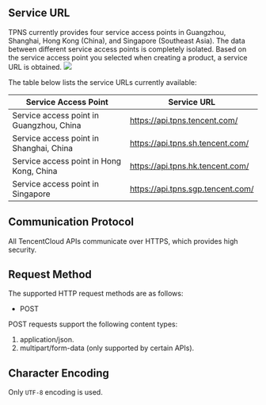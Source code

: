 ## Service URL

TPNS currently provides four service access points in Guangzhou, Shanghai, Hong Kong (China), and Singapore (Southeast Asia). The data between different service access points is completely isolated. Based on the service access point you selected when creating a product, a service URL is obtained.
![](https://main.qcloudimg.com/raw/1292eb91a47983e2c51a4f61f6cb9fae.png)

The table below lists the service URLs currently available:

| Service Access Point     | Service URL                         |
| ------------------ | --------------------------------- |
| Service access point in Guangzhou, China     |  https://api.tpns.tencent.com/     |
| Service access point in Shanghai, China     | https://api.tpns.sh.tencent.com/     |
| Service access point in Hong Kong, China | https://api.tpns.hk.tencent.com/  |
| Service access point in Singapore   | https://api.tpns.sgp.tencent.com/ |


## Communication Protocol

All TencentCloud APIs communicate over HTTPS, which provides high security.

## Request Method

The supported HTTP request methods are as follows:
- POST

POST requests support the following content types:

1. application/json.
2. multipart/form-data (only supported by certain APIs).

## Character Encoding

Only `UTF-8` encoding is used.
